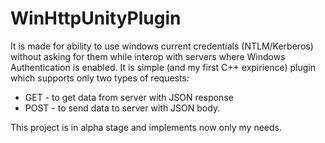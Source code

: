 # WinHttpUnityPlugin
It is made for ability to use windows current credentials (NTLM/Kerberos) without asking for them while interop with servers where Windows Authentication is enabled.
It is simple (and my first C++ expirience) plugin which supports only two types of requests:
* GET - to get data from server with JSON response
* POST - to send data to server with JSON body.

This project is in alpha stage and implements now only my needs.



